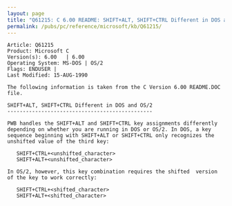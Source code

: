 ```yaml
---
layout: page
title: "Q61215: C 6.00 README: SHIFT+ALT, SHIFT+CTRL Different in DOS and OS/2"
permalink: /pubs/pc/reference/microsoft/kb/Q61215/
---
```


	Article: Q61215
	Product: Microsoft C
	Version(s): 6.00   | 6.00
	Operating System: MS-DOS | OS/2
	Flags: ENDUSER |
	Last Modified: 15-AUG-1990
	
	The following information is taken from the C Version 6.00 README.DOC
	file.
	
	SHIFT+ALT, SHIFT+CTRL Different in DOS and OS/2
	-----------------------------------------------
	
	PWB handles the SHIFT+ALT and SHIFT+CTRL key assignments differently
	depending on whether you are running in DOS or OS/2. In DOS, a key
	sequence beginning with SHIFT+ALT or SHIFT+CTRL only recognizes the
	unshifted value of the third key:
	
	   SHIFT+CTRL+<unshifted_character>
	   SHIFT+ALT+<unshifted_character>
	
	In OS/2, however, this key combination requires the shifted  version
	of the key to work correctly:
	
	   SHIFT+CTRL+<shifted_character>
	   SHIFT+ALT+<shifted_character>
